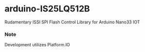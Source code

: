 # arduino-IS25LQ512B
Rudamentary ISSI SPI Flash Control Library for Arduino Nano33 IOT

### Note
Development utilizes Platform.IO

